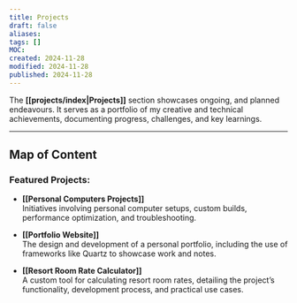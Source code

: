 ```yaml
---
title: Projects
draft: false
aliases: 
tags: []
MOC: 
created: 2024-11-28
modified: 2024-11-28
published: 2024-11-28
---
```


The **[[projects/index|Projects]]** section showcases ongoing, and planned endeavours. It serves as a portfolio of my creative and technical achievements, documenting progress, challenges, and key learnings.

---
## Map of Content

### Featured Projects:

- **[[Personal Computers Projects]]**  
    Initiatives involving personal computer setups, custom builds, performance optimization, and troubleshooting.
    
- **[[Portfolio Website]]**  
    The design and development of a personal portfolio, including the use of frameworks like Quartz to showcase work and notes.
    
- **[[Resort Room Rate Calculator]]**  
    A custom tool for calculating resort room rates, detailing the project’s functionality, development process, and practical use cases.
    
